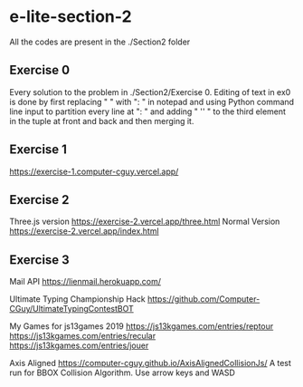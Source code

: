 # e-lite-section-2
All the codes are present in the ./Section2 folder

## Exercise 0

Every solution to the problem in ./Section2/Exercise 0.
Editing of text in ex0 is done by first replacing " " with ": " in notepad and using Python command line input to partition every line at ": " and adding " '' " to the third element in the tuple at front and back and then merging it.


## Exercise 1
https://exercise-1.computer-cguy.vercel.app/

## Exercise 2
Three.js version https://exercise-2.vercel.app/three.html
Normal Version https://exercise-2.vercel.app/index.html

## Exercise 3
Mail API https://lienmail.herokuapp.com/

Ultimate Typing Championship Hack https://github.com/Computer-CGuy/UltimateTypingContestBOT

My Games for js13games 2019 https://js13kgames.com/entries/reptour https://js13kgames.com/entries/recular https://js13kgames.com/entries/jouer

Axis Aligned https://computer-cguy.github.io/AxisAlignedCollisionJs/ A test run for BBOX Collision Algorithm. Use arrow keys and WASD
